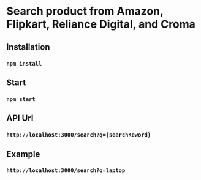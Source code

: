 # Search product from Amazon, Flipkart, Reliance Digital, and Croma

## Installation
### `npm install`

## Start
### `npm start`

## API Url
### `http://localhost:3000/search?q={searchKeword}`

## Example
### `http://localhost:3000/search?q=laptop`